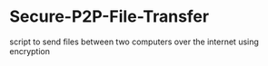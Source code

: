 # Secure-P2P-File-Transfer
script to send files between two computers over the internet using encryption
